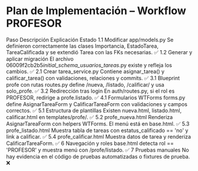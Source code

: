 # Plan de Implementación – Workflow PROFESOR

Paso Descripción Explicación Estado
1.1 Modificar app/models.py Se definieron correctamente las clases Importancia, EstadoTarea, TareaCalificada y se extendió Tarea con las FKs necesarias. ✅
1.2 Generar y aplicar migración El archivo 06009f2cb2b5*initial_schema_usuarios_tareas*.py existe y refleja los cambios. ✅
2.1 Crear tarea_service.py Contiene asignar_tarea() y calificar_tarea() con validaciones, relaciones y commits. ✅
3.1 Blueprint profe con rutas routes.py define /nueva, /listado, /calificar/<id> y usa solo_profe. ✅
3.2 Redirección tras login En auth/routes.py, si el rol es PROFESOR, redirige a profe.listado. ✅
4.1 Formularios WTForms forms.py define AsignarTareaForm y CalificarTareaForm con validaciones y campos correctos. ✅
5.1 Estructura de plantillas Existen nueva.html, listado.html, calificar.html en templates/profe/. ✅
5.2 profe_nueva.html Renderiza AsignarTareaForm con helpers WTForms. El menú está en base.html. ✅
5.3 profe_listado.html Muestra tabla de tareas con estatus_calificado == 'no' y link a calificar. ✅
5.4 profe_calificar.html Muestra datos de tarea y renderiza CalificarTareaForm. ✅
6 Navegación y roles base.html detecta rol == 'PROFESOR' y muestra menú con /profe/listado. ✅
7 Pruebas manuales No hay evidencia en el código de pruebas automatizadas o fixtures de prueba. ❌
